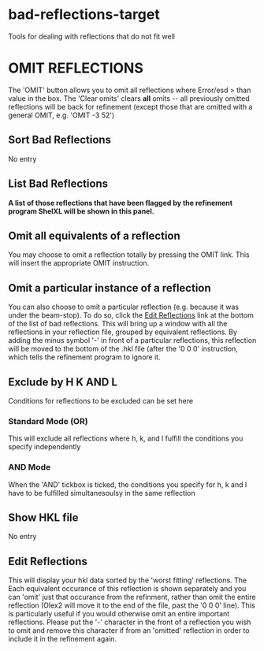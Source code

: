 # bad-reflections-target
Tools for dealing with reflections that do not fit well

# OMIT REFLECTIONS
The 'OMIT' button allows you to omit all reflections where Error/esd > than value in the box. The 'Clear omits' clears **all** omits -- all previously omitted reflections will be back for refinement (except those that are omitted with a general OMIT, e.g. 'OMIT -3 52')

## Sort Bad Reflections
No entry

## List Bad Reflections
**A list of those reflections that have been flagged by the refinement program ShelXL will be shown in this panel.**

## Omit all equivalents of a reflection
You may choose to omit a reflection totally by pressing the OMIT link. This will insert the appropriate OMIT instruction.

## Omit a particular instance of a reflection
You can also choose to omit a particular reflection (e.g. because it was under the beam-stop). To do so, click the <a href=edithkl>Edit Reflections</a> link at the bottom of the list of bad reflections. This will bring up a window with all the reflections in your reflection file, grouped by equivalent reflections. By adding the minus symbol '-' in front of a particular reflections, this reflection will be moved to the bottom of the .hkl file (after the '0 0 0' instruction, which tells the refinement program to ignore it.

## Exclude by H K AND L
Conditions for reflections to be excluded can be set here

### Standard Mode (OR)
This will exclude all reflections where h, k, and l fulfill the conditions you specify independently

### AND Mode
When the 'AND' tickbox is ticked, the conditions you specify for h, k and l have to be fulfilled simultanesoulsy in the same reflection

## Show HKL file
No entry

## Edit Reflections
This will display your hkl data sorted by the 'worst fitting' reflections. The Each equivalent occurance of this reflection is shown separately and you can 'omit' just that occurance from the refinment, rather than omit the entire reflection (Olex2 will move it to the end of the file, past the '0 0 0' line). This is particularly useful if you would otherwise omit an entire important reflections.
Please put the '-' character in the front of a reflection you wish to omit and remove this character if from an 'omitted' reflection in order to include it in the refinement again.
